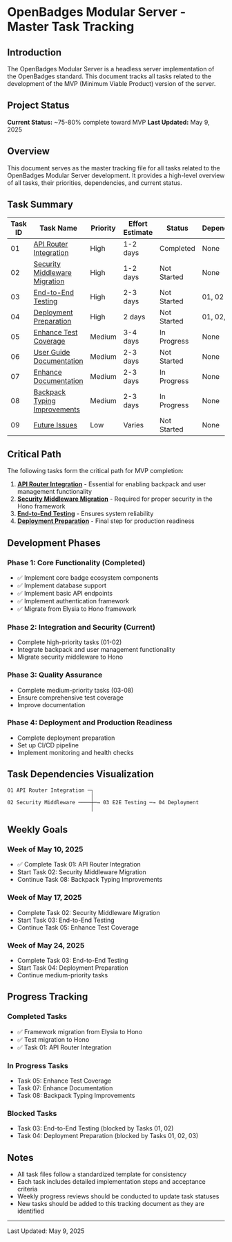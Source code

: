 # OpenBadges Modular Server - Master Task Tracking

## Introduction

The OpenBadges Modular Server is a headless server implementation of the OpenBadges standard. This document tracks all tasks related to the development of the MVP (Minimum Viable Product) version of the server.

## Project Status

**Current Status:** ~75-80% complete toward MVP
**Last Updated:** May 9, 2025

## Overview

This document serves as the master tracking file for all tasks related to the OpenBadges Modular Server development. It provides a high-level overview of all tasks, their priorities, dependencies, and current status.

## Task Summary

| Task ID | Task Name | Priority | Effort Estimate | Status | Dependencies |
|---------|-----------|----------|----------------|--------|--------------|
| 01 | [API Router Integration](./todo/01_api_router_integration.md) | High | 1-2 days | Completed | None |
| 02 | [Security Middleware Migration](./todo/02_security_middleware_migration.md) | High | 1-2 days | Not Started | None |
| 03 | [End-to-End Testing](./todo/03_e2e_testing.md) | High | 2-3 days | Not Started | 01, 02 |
| 04 | [Deployment Preparation](./todo/04_deployment_preparation.md) | High | 2 days | Not Started | 01, 02, 03 |
| 05 | [Enhance Test Coverage](./todo/05_enhance_test_coverage.md) | Medium | 3-4 days | In Progress | None |
| 06 | [User Guide Documentation](./todo/06_user_guide_documentation.md) | Medium | 2-3 days | Not Started | None |
| 07 | [Enhance Documentation](./todo/07_enhance_documentation.md) | Medium | 2-3 days | In Progress | None |
| 08 | [Backpack Typing Improvements](./todo/08_backpack_typing_improvements.md) | Medium | 2-3 days | In Progress | None |
| 09 | [Future Issues](./todo/09_future_issues.md) | Low | Varies | Not Started | None |

## Critical Path

The following tasks form the critical path for MVP completion:

1. **[API Router Integration](./todo/01_api_router_integration.md)** - Essential for enabling backpack and user management functionality
2. **[Security Middleware Migration](./todo/02_security_middleware_migration.md)** - Required for proper security in the Hono framework
3. **[End-to-End Testing](./todo/03_e2e_testing.md)** - Ensures system reliability
4. **[Deployment Preparation](./todo/04_deployment_preparation.md)** - Final step for production readiness

## Development Phases

### Phase 1: Core Functionality (Completed)
- ✅ Implement core badge ecosystem components
- ✅ Implement database support
- ✅ Implement basic API endpoints
- ✅ Implement authentication framework
- ✅ Migrate from Elysia to Hono framework

### Phase 2: Integration and Security (Current)
- Complete high-priority tasks (01-02)
- Integrate backpack and user management functionality
- Migrate security middleware to Hono

### Phase 3: Quality Assurance
- Complete medium-priority tasks (03-08)
- Ensure comprehensive test coverage
- Improve documentation

### Phase 4: Deployment and Production Readiness
- Complete deployment preparation
- Set up CI/CD pipeline
- Implement monitoring and health checks

## Task Dependencies Visualization

```
01 API Router Integration ─┐
                           │
02 Security Middleware ────┼─→ 03 E2E Testing ─→ 04 Deployment
                           │
```

## Weekly Goals

### Week of May 10, 2025
- ✅ Complete Task 01: API Router Integration
- Start Task 02: Security Middleware Migration
- Continue Task 08: Backpack Typing Improvements

### Week of May 17, 2025
- Complete Task 02: Security Middleware Migration
- Start Task 03: End-to-End Testing
- Continue Task 05: Enhance Test Coverage

### Week of May 24, 2025
- Complete Task 03: End-to-End Testing
- Start Task 04: Deployment Preparation
- Continue medium-priority tasks

## Progress Tracking

### Completed Tasks
- ✅ Framework migration from Elysia to Hono
- ✅ Test migration to Hono
- ✅ Task 01: API Router Integration

### In Progress Tasks
- Task 05: Enhance Test Coverage
- Task 07: Enhance Documentation
- Task 08: Backpack Typing Improvements

### Blocked Tasks
- Task 03: End-to-End Testing (blocked by Tasks 01, 02)
- Task 04: Deployment Preparation (blocked by Tasks 01, 02, 03)

## Notes

- All task files follow a standardized template for consistency
- Each task includes detailed implementation steps and acceptance criteria
- Weekly progress reviews should be conducted to update task statuses
- New tasks should be added to this tracking document as they are identified

---

Last Updated: May 9, 2025
